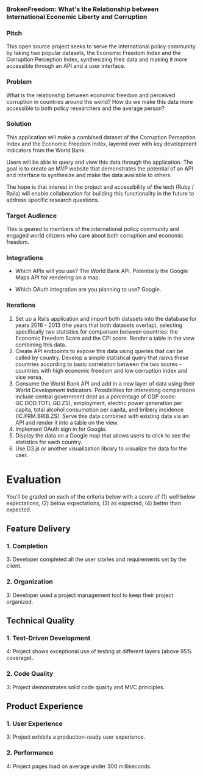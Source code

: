 ### BrokenFreedom: What's the Relationship between International Economic Liberty and Corruption

### Pitch
This open source project seeks to serve the international policy community by taking two popular datasets, the Economic Freedom Index and the Corruption Perception Index, synthesizing their data and making it more accessible through an API and a user interface.

### Problem
What is the relationship between economic freedom and perceived corruption in countries around the world? How do we make this data more accessible to both policy researchers and the average person?

### Solution
This application will make a combined dataset of the Corruption Perception Index and the Economic Freedom Index, layered over with key development indicators from the World Bank.

Users will be able to query and view this data through the application. The goal is to create an MVP website that demonstrates the potential of an API and interface to synthesize and make the data available to others.

The hope is that interest in the project and accessibility of the tech (Ruby / Rails) will enable collaboration for building this functionality in the future to address specific research questions.  

### Target Audience
This is geared to members of the international policy community and engaged world citizens who care about both corruption and economic freedom.

### Integrations

* Which APIs will you use?
The World Bank API. Potentially the Google Maps API for rendering on a map.

* Which OAuth integration are you planning to use?
Google.

### Iterations

1. Set up a Rails application and import both datasets into the database for years 2016 - 2013 (the years that both datasets overlap), selecting specifically two statistics for comparison between countries: the Economic Freedom Score and the CPI score. Render a table in the view combining this data.
2. Create API endpoints to expose this data using queries that can be called by country. Develop a simple statistical query that ranks these countries according to basic correlation between the two scores - countries with high economic freedom and low corruption index and vice versa.
3. Consume the World Bank API and add in a new layer of data using their World Development Indicators. Possibilities for interesting comparisons include central government debt as a percentage of GDP (code: GC.DOD.TOTL.GD.ZS), employment, electric power generation per capita, total alcohol consumption per capita, and bribery incidence (IC.FRM.BRIB.ZS). Serve this data combined with existing data via an API and render it into a table on the view.
4. Implement OAuth sign in for Google.
5. Display the data on a Google map that allows users to click to see the statistics for each country.
6. Use D3.js or another visualization library to visualize the data for the user.


# Evaluation

You’ll be graded on each of the criteria below with a score of (1) well below expectations, (2) below expectations, (3) as expected, (4) better than expected.

## Feature Delivery

### 1. Completion

3: Developer completed all the user stories and requirements set by the client.

### 2. Organization

3: Developer used a project management tool to keep their project organized.

## Technical Quality

### 1. Test-Driven Development

4: Project shows exceptional use of testing at different layers (above 95% coverage).

### 2. Code Quality

3: Project demonstrates solid code quality and MVC principles.

## Product Experience

### 1. User Experience

3: Project exhibits a production-ready user experience.

### 2. Performance

4: Project pages load on average under 300 milliseconds.
